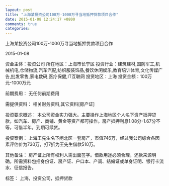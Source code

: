 ```yaml
---
layout: post
title: "上海某投资公司100万-1000万寻当地抵押贷款项目合作"
date: 2015-01-08 12:24:17 +0800
comments: true
categories: 
---
```

上海某投资公司100万-1000万寻当地抵押贷款项目合作



2015-01-08

资金主体：投资公司
所在地区：上海市长宁区
投资行业：建筑建材,国防军工,机械机电,仓储物流,汽车汽配,纺织服装饰品,餐饮休闲娱乐,教育培训体育,文化传媒广告,批发零售,家电数码,医疗保健,IT互联网
投资地区：上海
投资金额：100万元-1000万元

前期费用：
无任何前期费用

需提供资料：
相关财务资料,其它资料[房产证]

投资要求概述：
本公司资金实力强大。主要操作上海地区个人名下资产抵押贷款，如汽车、房产、商铺、黄金等资产都可操作。房产抵押利息1.08分-1.67分不等，可借半年，到期可续贷。

投资案例：
上海王先生名下闸北区一套房产，市值746万，经过我公司综合各因素评估价为730万，打7折为王先生借款510万。

其他备注：
房产证上所有权利人需出面签字。借款用途必须合理，还款来源明确，所需资料包括身份证、房产证、户口本、产调、结婚证或单身证明、银行卡流水、征信报告。

标签：
上海，投资公司，抵押贷款

